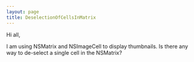 ```yaml
---
layout: page
title: DeselectionOfCellsInMatrix
---
```


Hi all,

I am using NSMatrix and NSImageCell to display thumbnails. Is there any  way to de-select a single cell in the NSMatrix?

